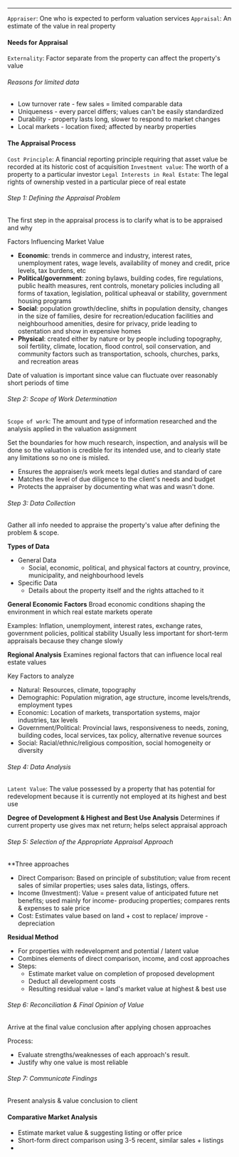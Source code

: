 ***
`Appraiser`: One who is expected to perform valuation services
`Appraisal`: An estimate of the value in real property

#### Needs for Appraisal
`Externality`: Factor separate from the property can affect the property's value
###### Reasons for limited data
* Low turnover rate - few sales = limited comparable data
* Uniqueness - every parcel differs; values can't be easily standardized
* Durability - property lasts long, slower to respond to market changes
* Local markets - location fixed; affected by nearby properties
#### The Appraisal Process
`Cost Principle`: A financial reporting principle requiring that asset value be recorded at its historic cost of acquisition
`Investment value`: The worth of a property to a particular investor
`Legal Interests in Real Estate`: The legal rights of ownership vested in a particular piece of real estate
###### Step 1: Defining the Appraisal Problem
The first step in the appraisal process is to clarify what is to be appraised and why

Factors Influencing Market Value
* **Economic**: trends in commerce and industry, interest rates, unemployment rates, wage levels, availability of money and credit, price levels, tax burdens, etc
* **Political/government**: zoning bylaws, building codes, fire regulations, public health measures, rent controls, monetary policies including all forms of taxation, legislation, political upheaval or stability, government housing programs
* **Social**: population growth/decline, shifts in population density, changes in the size of families, desire for recreation/education facilities and neighbourhood amenities, desire for privacy, pride leading to ostentation and show in expensive homes
* **Physical**: created either by nature or by people including topography, soil fertility, climate, location, flood control, soil conservation, and community factors such as transportation, schools, churches, parks, and recreation areas

Date of valuation is important since value can fluctuate over reasonably short periods of time

###### Step 2: Scope of Work Determination
`Scope of work`: The amount and type of information researched and the analysis applied in the valuation assignment

Set the boundaries for how much research, inspection, and analysis will be done so the valuation is credible for its intended use, and to clearly state any limitations so no one is misled.
* Ensures the appraiser/s work meets legal duties and standard of care
* Matches the level of due diligence to the client's needs and budget
* Protects the appraiser by documenting what was and wasn't done.

###### Step 3: Data Collection
Gather all info needed to appraise the property's value after defining the problem & scope.

**Types of Data**
* General Data
	* Social, economic, political, and physical factors at country, province, municipality, and neighbourhood levels
* Specific Data
	* Details about the property itself and the rights attached to it

**General Economic Factors**
Broad economic conditions shaping the environment in which real estate markets operate

Examples: Inflation, unemployment, interest rates, exchange rates, government policies, political stability
Usually less important for short-term appraisals because they change slowly

**Regional Analysis**
Examines regional factors that can influence local real estate values

Key Factors to analyze
* Natural: Resources, climate, topography
* Demographic: Population migration, age structure, income levels/trends, employment types
* Economic: Location of markets, transportation systems, major industries, tax levels
* Government/Political: Provincial laws, responsiveness to needs, zoning, building codes, local services, tax policy, alternative revenue sources
* Social: Racial/ethnic/religious composition, social homogeneity or diversity
###### Step 4: Data Analysis
`Latent Value`: The value possessed by a property that has potential for redevelopment because it is currently not employed at its highest and best use

**Degree of Development & Highest and Best Use Analysis**
Determines if current property use gives max net return; helps select appraisal approach

###### Step 5: Selection of the Appropriate Appraisal Approach
**Three approaches
* Direct Comparison: Based on principle of substitution; value from recent sales of similar properties; uses sales data, listings, offers.
* Income (Investment): Value = present value of anticipated future net benefits; used mainly for income- producing properties; compares rents & expenses to sale price
* Cost: Estimates value based on land + cost to replace/ improve - depreciation

**Residual Method**
* For properties with redevelopment and potential / latent value
* Combines elements of direct comparison, income, and cost approaches
* Steps:
	* Estimate market value on completion of proposed development
	* Deduct all development costs
	* Resulting residual value = land's market value at highest & best use

###### Step 6: Reconciliation & Final Opinion of Value
Arrive at the final value conclusion after applying chosen approaches

Process:
* Evaluate strengths/weaknesses of each approach's result.
* Justify why one value is most reliable

###### Step 7: Communicate Findings
Present analysis & value conclusion to client

#### Comparative Market Analysis
* Estimate market value & suggesting listing or offer price
* Short-form direct comparison using 3-5 recent, similar sales + listings
* 